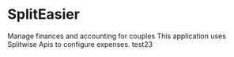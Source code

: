 # SplitEasier
Manage finances and accounting for couples
This application uses Splitwise Apis to configure expenses.
test23